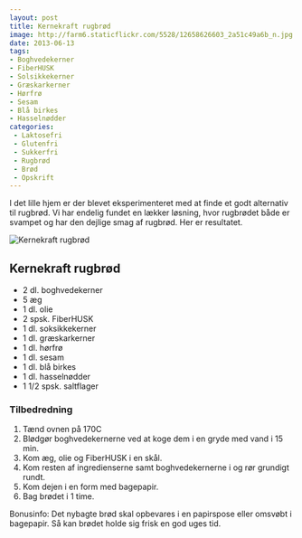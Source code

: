 ```yaml
---
layout: post
title: Kernekraft rugbrød
image: http://farm6.staticflickr.com/5528/12658626603_2a51c49a6b_n.jpg
date: 2013-06-13
tags:
- Boghvedekerner
- FiberHUSK
- Solsikkekerner
- Græskarkerner
- Hørfrø
- Sesam
- Blå birkes
- Hasselnødder
categories:
 - Laktosefri
 - Glutenfri
 - Sukkerfri
 - Rugbrød
 - Brød
 - Opskrift
---
```


I det lille hjem er der blevet eksperimenteret med at finde et godt alternativ
til rugbrød. Vi har endelig fundet en lækker løsning, hvor rugbrødet både er
svampet og har den dejlige smag af rugbrød. Her er resultatet.

![Kernekraft rugbrød](http://farm6.staticflickr.com/5528/12658626603_2a51c49a6b.jpg)

## Kernekraft rugbrød
- 2 dl. boghvedekerner
- 5 æg
- 1 dl. olie
- 2 spsk. FiberHUSK
- 1 dl. soksikkekerner
- 1 dl. græskarkerner 
- 1 dl. hørfrø
- 1 dl. sesam
- 1 dl. blå birkes
- 1 dl. hasselnødder
- 1 1/2 spsk. saltflager

### Tilbedredning
1. Tænd ovnen på 170C
2. Blødgør boghvedekernerne ved at koge dem i en gryde med vand i 15 min.
3. Kom æg, olie og FiberHUSK i en skål.
4. Kom resten af ingredienserne samt boghvedekernerne i og rør grundigt rundt.
5. Kom dejen i en form med bagepapir.
6. Bag brødet i 1 time.

Bonusinfo: Det nybagte brød skal opbevares i en papirspose eller omsvøbt i bagepapir. Så kan brødet holde sig frisk en god uges tid.
